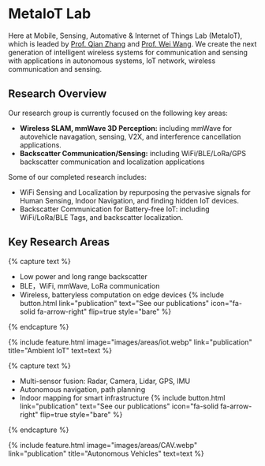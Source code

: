 ---
---

# MetaIoT Lab
Here at Mobile, Sensing, Automative & Internet of Things Lab (MetaIoT), which is leaded by [Prof. Qian Zhang](https://www.cse.ust.hk/~qianzh/) and [Prof. Wei Wang](https://weisgroup.github.io/weiwang.html). We create the next generation of intelligent wireless systems for communication and sensing with applications in autonomous systems, IoT network, wireless communication and sensing.

## Research Overview
Our research group is currently focused on the following key areas: 
- **Wireless SLAM, mmWave 3D Perception:** including mmWave for autovehicle navagation, sensing, V2X, and interference cancellation applications.
- **Backscatter Communication/Sensing:** including WiFi/BLE/LoRa/GPS backscatter communication and localization applications

Some of our completed research includes:
- WiFi Sensing and Localization by repurposing the pervasive signals for Human Sensing, Indoor Navigation, and finding hidden IoT devices.
- Backscatter Communication for Battery-free IoT: including WiFi/LoRa/BLE Tags, and backscatter localization.



## Key Research Areas

{% capture text %}

- Low power and long range backscatter
- BLE，WiFi, mmWave, LoRa communication
- Wireless, batteryless computation on edge devices
{%
  include button.html
  link="publication"
  text="See our publications"
  icon="fa-solid fa-arrow-right"
  flip=true
  style="bare"
%}

{% endcapture %}

{%
  include feature.html
  image="images/areas/iot.webp"
  link="publication"
  title="Ambient loT"
  text=text
%}



{% capture text %}
- Multi-sensor fusion: Radar, Camera, Lidar, GPS, IMU
- Autonomous navigation, path planning
- Indoor mapping for smart infrastructure
{%
  include button.html
  link="publication"
  text="See our publications"
  icon="fa-solid fa-arrow-right"
  flip=true
  style="bare"
%}

{% endcapture %}

{%
  include feature.html
  image="images/areas/CAV.webp"
  link="publication"
  title="Autonomous Vehicles"
  text=text
%}
